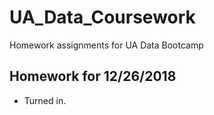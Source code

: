 # UA_Data_Coursework
Homework assignments for UA Data Bootcamp

## Homework for 12/26/2018
- Turned in.
